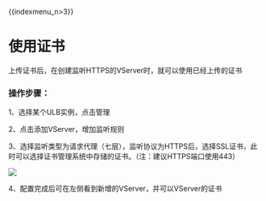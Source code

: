 {{indexmenu_n>3}}


# 使用证书

上传证书后，在创建监听HTTPS的VServer时，就可以使用已经上传的证书

### 操作步骤： 

1、选择某个ULB实例，点击管理

2、点击添加VServer，增加监听规则

3、选择监听类型为请求代理（七层），监听协议为HTTPS后，选择SSL证书，此时可以选择证书管理系统中存储的证书。（注：建议HTTPS端口使用443）

![](../../../.gitbook/assets/image%20%2816%29.png)

4、配置完成后可在左侧看到新增的VServer，并可以VServer的证书

